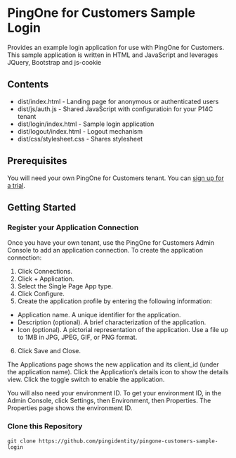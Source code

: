 # PingOne for Customers Sample Login
Provides an example login application for use with PingOne for Customers.  This sample application is written in HTML and JavaScript and leverages JQuery, Bootstrap and js-cookie

## Contents

* dist/index.html         - Landing page for anonymous or authenticated users
* dist/js/auth.js         - Shared JavaScript with configuratioin for your P14C tenant
* dist/login/index.html   - Sample login application
* dist/logout/index.html  - Logout mechanism
* dist/css/stylesheet.css - Shares stylesheet

## Prerequisites
You will need your own PingOne for Customers tenant.  You can [sign up for a trial](https://developer.pingidentity.com/).

## Getting Started

### Register your Application Connection
Once you have your own tenant, use the PingOne for Customers Admin Console to add an application connection. To create the application connection:

1. Click Connections.
2. Click + Application.
3. Select the Single Page App type.
4. Click Configure.
5. Create the application profile by entering the following information:
* Application name. A unique identifier for the application.
* Description (optional). A brief characterization of the application.
* Icon (optional). A pictorial representation of the application. Use a file up to 1MB in JPG, JPEG, GIF, or PNG format.
6. Click Save and Close.

The Applications page shows the new application and its client_id (under the application name). Click the Application’s details icon to show the details view. Click the toggle switch to enable the application.

You will also need your environment ID.  To get your environment ID, in the Admin Console, click Settings, then Environment, then Properties. The Properties page shows the environment ID.

### Clone this Repository
```
git clone https://github.com/pingidentity/pingone-customers-sample-login
```

